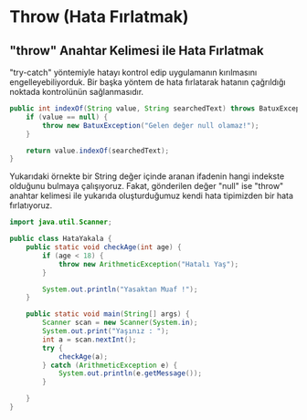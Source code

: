 # Throw (Hata Fırlatmak)
## "throw" Anahtar Kelimesi ile Hata Fırlatmak
"try-catch" yöntemiyle hatayı kontrol edip uygulamanın kırılmasını engelleyebiliyorduk. Bir başka yöntem de hata fırlatarak hatanın çağrıldığı noktada kontrolünün sağlanmasıdır.

```java
public int indexOf(String value, String searchedText) throws BatuxException {
    if (value == null) {
        throw new BatuxException("Gelen değer null olamaz!");
    }

    return value.indexOf(searchedText);
}
```
Yukarıdaki örnekte bir String değer içinde aranan ifadenin hangi indekste olduğunu bulmaya çalışıyoruz. Fakat, gönderilen değer "null" ise "throw" anahtar kelimesi ile yukarıda oluşturduğumuz kendi hata tipimizden bir hata fırlatıyoruz.

```java
import java.util.Scanner;

public class HataYakala {
    public static void checkAge(int age) {
        if (age < 18) {
            throw new ArithmeticException("Hatalı Yaş");
        }

        System.out.println("Yasaktan Muaf !");
    }

    public static void main(String[] args) {
        Scanner scan = new Scanner(System.in);
        System.out.print("Yaşınız : ");
        int a = scan.nextInt();
        try {
            checkAge(a);
        } catch (ArithmeticException e) {
            System.out.println(e.getMessage());
        }

    }
}
```

